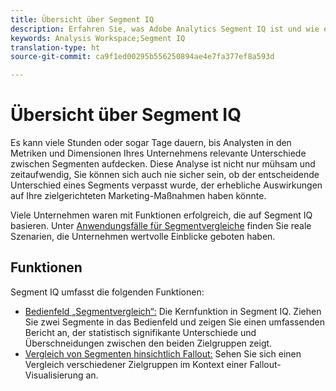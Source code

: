 ```yaml
---
title: Übersicht über Segment IQ
description: Erfahren Sie, was Adobe Analytics Segment IQ ist und wie es Ihrem Unternehmen helfen kann.
keywords: Analysis Workspace;Segment IQ
translation-type: ht
source-git-commit: ca9f1ed00295b556250894ae4e7fa377ef8a593d

---
```



# Übersicht über Segment IQ

Es kann viele Stunden oder sogar Tage dauern, bis Analysten in den Metriken und Dimensionen Ihres Unternehmens relevante Unterschiede zwischen Segmenten aufdecken. Diese Analyse ist nicht nur mühsam und zeitaufwendig, Sie können sich auch nie sicher sein, ob der entscheidende Unterschied eines Segments verpasst wurde, der erhebliche Auswirkungen auf Ihre zielgerichteten Marketing-Maßnahmen haben könnte.

Viele Unternehmen waren mit Funktionen erfolgreich, die auf Segment IQ basieren. Unter [Anwendungsfälle für Segmentvergleiche](c-panels/c-segment-comparison/segment-compare-use-cases.md) finden Sie reale Szenarien, die Unternehmen wertvolle Einblicke geboten haben.

## Funktionen

Segment IQ umfasst die folgenden Funktionen:

* [Bedienfeld „Segmentvergleich“:](c-panels/c-segment-comparison/segment-comparison.md) Die Kernfunktion in Segment IQ. Ziehen Sie zwei Segmente in das Bedienfeld und zeigen Sie einen umfassenden Bericht an, der statistisch signifikante Unterschiede und Überschneidungen zwischen den beiden Zielgruppen zeigt.
* [Vergleich von Segmenten hinsichtlich Fallout:](visualizations/fallout/compare-segments-fallout.md) Sehen Sie sich einen Vergleich verschiedener Zielgruppen im Kontext einer Fallout-Visualisierung an.
